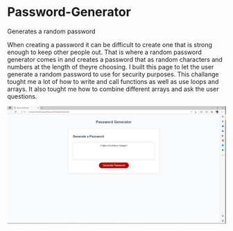 # Password-Generator
Generates a random password

When creating a password it can be difficult to create one that is strong enough to keep other people out. That is where a random password generator comes in and 
creates a password that as random characters and numbers at the length of theyre choosing.
I built this page to let the user generate a random password to use for security purposes.
This challange tought me a lot of how to write and call functions as well as use loops and arrays. It also tought me how to combine different arrays and ask the user questions.





![password generator screenshot](assets/password-generator.png)

